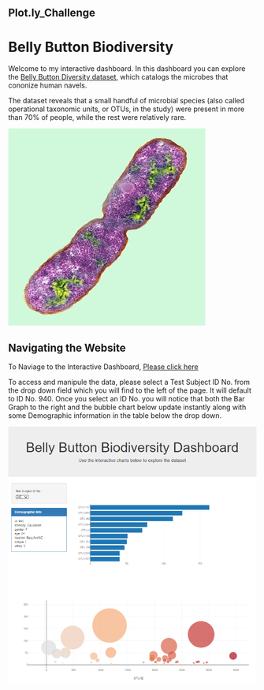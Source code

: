## Plot.ly_Challenge

# Belly Button Biodiversity

Welcome to my interactive dashboard. In this dashboard you can explore the [Belly Button Diversity dataset](http://robdunnlab.com/projects/belly-button-biodiversity/), which catalogs the microbes that cononize human navels. 

The dataset reveals that a small handful of microbial species (also called operational taxonomic units, or OTUs, in the study) were present in more than 70% of people, while the rest were relatively rare.

![](bacteria.jpg)

## Navigating the Website

To Naviage to the Interactive Dashboard, [Please click here](https://leslysok.github.io/Plot.ly_Challenge/)

To access and manipule the data, please select a Test Subject ID No. from the drop down field which you will find to the left of the page. It will default to ID No. 940. Once you select an ID No. you will notice that both the Bar Graph to the right and the bubble chart below update instantly along with some Demographic information in the table below the drop down.

![](Dashboard.png)





